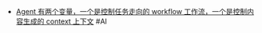 - [Agent 有两个变量，一个是控制任务走向的 workflow 工作流，一个是控制内容生成的 context 上下文](https://x.com/Barret_China/status/1970344697068691824) #AI